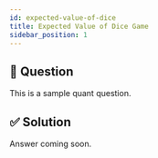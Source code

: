 ```yaml
---
id: expected-value-of-dice
title: Expected Value of Dice Game
sidebar_position: 1
---
```


## 📖 Question

This is a sample quant question.

## ✅ Solution

Answer coming soon.